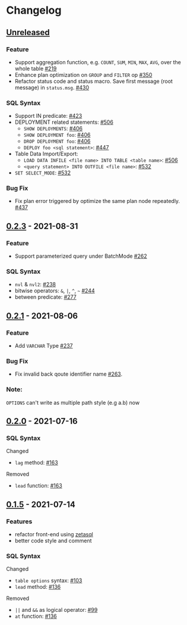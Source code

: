 # Changelog

## [Unreleased]
### Feature
- Support aggregation function, e.g. `COUNT`, `SUM`, `MIN`, `MAX`, `AVG`, over the whole table [#219](https://github.com/4paradigm/OpenMLDB/issues/219)
- Enhance plan optimization on `GROUP` and `FILTER` op [#350](https://github.com/4paradigm/OpenMLDB/pull/350)
- Refactor status code and status macro. Save first message (root message) in `status.msg`. [#430](https://github.com/4paradigm/OpenMLDB/issues/430)

### SQL Syntax
- Support IN predicate: [#423](https://github.com/4paradigm/OpenMLDB/pull/423)
- DEPLOYMENT related statements: [#506](https://github.com/4paradigm/OpenMLDB/pull/506)
  - `SHOW DEPLOYMENTS`: [#406](https://github.com/4paradigm/OpenMLDB/issues/460)
  - `SHOW DEPLOYMENT foo`: [#406](https://github.com/4paradigm/OpenMLDB/issues/460)
  - `DROP DEPLOYMENT foo`: [#406](https://github.com/4paradigm/OpenMLDB/issues/460)
  - `DEPLOY foo <sql statement>`: [#447](https://github.com/4paradigm/OpenMLDB/issues/447)
- Table Data Import/Export:
  - `LOAD DATA INFILE <file name> INTO TABLE <table name>`: [#506](https://github.com/4paradigm/OpenMLDB/pull/506)
  - `<query statement> INTO OUTFILE <file name>`: [#532](https://github.com/4paradigm/OpenMLDB/pull/532)
- `SET SELECT_MODE`: [#532](https://github.com/4paradigm/OpenMLDB/pull/532)

### Bug Fix
- Fix plan error triggered by optimize the same plan node repeatedly. [#437](https://github.com/4paradigm/OpenMLDB/issues/437)


## [0.2.3] - 2021-08-31
### Feature
- Support parameterized query under BatchMode [#262](https://github.com/4paradigm/OpenMLDB/issues/262)

### SQL Syntax
- `nvl` & `nvl2`:  [#238](https://github.com/4paradigm/OpenMLDB/issues/238)
- bitwise operators: `&`, `|`, `^`, `~` [#244](https://github.com/4paradigm/OpenMLDB/pull/244)
- between predicate: [#277](https://github.com/4paradigm/OpenMLDB/pull/277)


## [0.2.1] - 2021-08-06
### Feature
+ Add `VARCHAR` Type [#237](https://github.com/4paradigm/OpenMLDB/issues/237)

### Bug Fix
- Fix invalid back qoute identifier name [#263](https://github.com/4paradigm/OpenMLDB/issues/263). 
  
### Note: 
`OPTIONS` can't write as multiple path style (e.g a.b) now

## [0.2.0] - 2021-07-16
### SQL Syntax

Changed
- `lag` method: [#163](https://github.com/4paradigm/HybridSE/issues/163)

Removed
- `lead` function: [#163](https://github.com/4paradigm/HybridSE/issues/163)

## [0.1.5] - 2021-07-14

### Features

+ refactor front-end using [zetasql](https://github.com/jingchen2222/zetasql)
+ better code style and comment

### SQL Syntax

Changed
- `table options` syntax: [#103](https://github.com/4paradigm/HybridSE/issues/103)
- `lead` method: [#136](https://github.com/4paradigm/HybridSE/pull/136)

Removed
- `||` and `&&` as logical operator: [#99](https://github.com/4paradigm/HybridSE/issues/99)
- `at` function: [#136](https://github.com/4paradigm/HybridSE/pull/136)

[Unreleased]: https://github.com/4paradigm/OpenMLDB/compare/hybridse-v0.2.3...HEAD
[0.2.3]: https://github.com/4paradigm/OpenMLDB/releases/tag/hybridse-v0.2.3
[0.2.1]: https://github.com/4paradigm/HybridSE/compare/v0.2.0...v0.2.1
[0.2.0]: https://github.com/4paradigm/HybridSE/compare/v0.1.5...v0.2.0
[0.1.5]: https://github.com/4paradigm/HybridSE/compare/v0.1.4...v0.1.5
